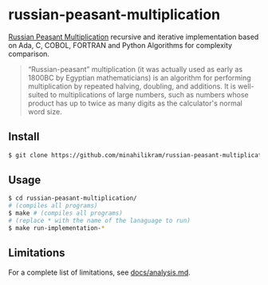 # russian-peasant-multiplication

[Russian Peasant Multiplication](http://mathworld.wolfram.com/RussianMultiplication.html) recursive and iterative implementation based on Ada, C, COBOL, FORTRAN and Python Algorithms for complexity comparison.

> “Russian-peasant” multiplication (it was actually used as early as 1800BC by Egyptian
mathematicians) is an algorithm for performing multiplication by repeated halving, doubling, and
additions. It is well-suited to multiplications of large numbers, such as numbers whose product
has up to twice as many digits as the calculator's normal word size.

## Install

```sh
$ git clone https://github.com/minahilikram/russian-peasant-multiplication
```

## Usage

```sh
$ cd russian-peasant-multiplication/
# (compiles all programs)
$ make # (compiles all programs)
# (replace * with the name of the lanaguage to run)
$ make run-implementation-*
```

## Limitations

For a complete list of limitations, see [docs/analysis.md](https://github.com/minahilikram/russian-peasant-multiplication/blob/master/docs/analysis.md).
